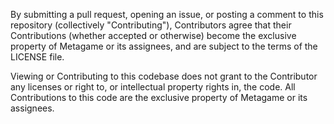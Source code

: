 By submitting a pull request, opening an issue, or posting a comment to this repository (collectively "Contributing"), Contributors agree that their Contributions (whether accepted or otherwise) become the exclusive property of Metagame or its assignees, and are subject to the terms of the LICENSE file.

Viewing or Contributing to this codebase does not grant to the Contributor any licenses or right to, or intellectual property rights in, the code. All Contributions to this code are the exclusive property of Metagame or its assignees.
